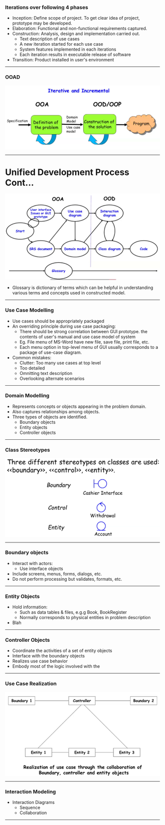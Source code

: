 ### Iterations over following 4 phases

- Inception: Define scope of project. To get clear idea of project, prototype may be developed.
- Elaboration: Functional and non-functional requirements captured.
- Construction: Analysis, design and implementation carried out.
	- Text description of use cases
	- A new iteration started for each use case
	- System features implemented in each iterations
	- Each iteration results in executable release of software
- Transition: Product installed in user's environment

---

### OOAD

![OOAD](static/3-11-2020/OOAD.png)

---

# Unified Development Process Cont...

![UDP](static/3-11-2020/UDP.png)

- Glossary is dictionary of terms which can be helpful in understanding various terms and concepts used in constructed model.

---

### Use Case Modelling

- Use cases should be appropriately packaged
- An overriding principle during use case packaging:
	- There should be strong correlation between GUI prototype. the contents of user's manual and use case model of system
	- Eg. File menu of MS-Word have new file, save file, print file, etc.
	- Each menu option in top-level menu of GUI usually corresponds to a package of use-case diagram.
- Common mistakes:
	- Clutter: Too many use cases at top level
	- Too detailed
	- Omnitting text description
	- Overlooking alternate scenarios

---

### Domain Modelling

- Represents concepts or objects appearing in the problem domain.
- Also captures relationships among objects.
- Three types of objects are identified.
	- Boundary objects
	- Entity objects
	- Controller objects

---

### Class Stereotypes

![Class Stereotypes](static/3-11-2020/class_stereotypes.png)

---

### Boundary objects

- Interact with actors:
	- Use interface objects
- Include screens, menus, forms, dialogs, etc.
- Do not perform processing but validates, formats, etc.

---

### Entity Objects

- Hold information:
	- Such as data tables & files, e.g.g Book, BookRegister
	- Normally corresponds to physical entities in problem description
- Blah

---

### Controller Objects

- Coordinate the activities of a set of entity objects
- Interface with the boundary objects
- Realizes use case behavior
- Embody most of the logic involved with the 

---

### Use Case Realization

![Use Case Realization](static/3-11-2020/use_case_realization.png)

---

### Interaction Modeling

- Interaction Diagrams
	- Sequence
	- Collaboration

---
